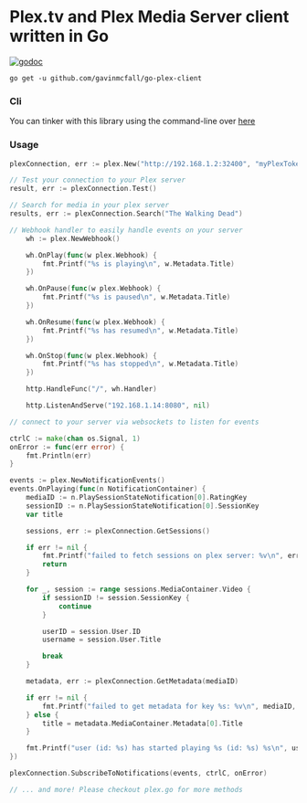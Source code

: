 # Plex.tv and Plex Media Server client written in Go

[![godoc](http://img.shields.io/badge/godoc-reference-blue.svg?style=flat)](https://godoc.org/github.com/jrudio/go-plex-client)

`go get -u github.com/gavinmcfall/go-plex-client`

### Cli

You can tinker with this library using the command-line over [here](./cmd)

### Usage

```Go
plexConnection, err := plex.New("http://192.168.1.2:32400", "myPlexToken")

// Test your connection to your Plex server
result, err := plexConnection.Test()

// Search for media in your plex server
results, err := plexConnection.Search("The Walking Dead")

// Webhook handler to easily handle events on your server
	wh := plex.NewWebhook()

	wh.OnPlay(func(w plex.Webhook) {
		fmt.Printf("%s is playing\n", w.Metadata.Title)
	})

	wh.OnPause(func(w plex.Webhook) {
		fmt.Printf("%s is paused\n", w.Metadata.Title)
	})

	wh.OnResume(func(w plex.Webhook) {
		fmt.Printf("%s has resumed\n", w.Metadata.Title)
	})

	wh.OnStop(func(w plex.Webhook) {
		fmt.Printf("%s has stopped\n", w.Metadata.Title)
	})

	http.HandleFunc("/", wh.Handler)

	http.ListenAndServe("192.168.1.14:8080", nil)

// connect to your server via websockets to listen for events

ctrlC := make(chan os.Signal, 1)
onError := func(err error) {
	fmt.Println(err)
}

events := plex.NewNotificationEvents()
events.OnPlaying(func(n NotificationContainer) {
	mediaID := n.PlaySessionStateNotification[0].RatingKey
	sessionID := n.PlaySessionStateNotification[0].SessionKey
	var title

	sessions, err := plexConnection.GetSessions()

	if err != nil {
		fmt.Printf("failed to fetch sessions on plex server: %v\n", err)
		return
	}

	for _, session := range sessions.MediaContainer.Video {
		if sessionID != session.SessionKey {
			continue
		}

		userID = session.User.ID
		username = session.User.Title

		break
	}

	metadata, err := plexConnection.GetMetadata(mediaID)

	if err != nil {
		fmt.Printf("failed to get metadata for key %s: %v\n", mediaID, err)
	} else {
		title = metadata.MediaContainer.Metadata[0].Title
	}

	fmt.Printf("user (id: %s) has started playing %s (id: %s) %s\n", username, userID, title, mediaID)
})

plexConnection.SubscribeToNotifications(events, ctrlC, onError)

// ... and more! Please checkout plex.go for more methods
```
